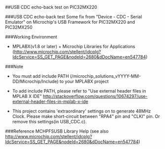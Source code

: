 ##USB CDC echo-back test on PIC32MX220



###USB CDC echo-back test
Some fix from "Device - CDC - Serial Emulator" on Microchip's USB Framework for PIC32MX220 and PIC32MX250
 

###Working Environment
* MPLABX(v1.8 or later) + Microchip Libraries for Applications (http://www.microchip.com/stellent/idcplg?IdcService=SS_GET_PAGE&nodeId=2680&dDocName=en547784)

###Note
* You must add include PATH (/microchip_solutions_vYYYY-MM-DD/Microchip/Include) to your MPLABX project 
* To add include PATH, please refer to "Use external header files in MPLAB X IDE" http://stackoverflow.com/questions/10674297/use-external-header-files-in-mplab-x-ide 

* This project contains 'extraordinary' settings on to generate 48MHz Clock. Please make short-circuit between "RPA4" pin and "CLKI" pin. Or remove this settings(in USB_CDC.c). 

###Reference
MCHPFSUSB Library Help (see also http://www.microchip.com/stellent/idcplg?IdcService=SS_GET_PAGE&nodeId=2680&dDocName=en547784)
